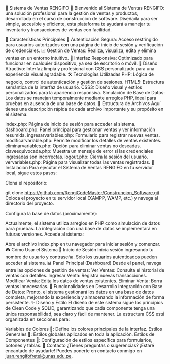 🛒 Sistema de Ventas RENGIFO 🛒
Bienvenido al Sistema de Ventas RENGIFO: una solución profesional para la gestión de ventas y productos, desarrollada en el curso de construcción de software. Diseñada para ser simple, accesible y eficiente, esta plataforma te ayudará a manejar tu inventario y transacciones de ventas con facilidad.

🌟 Características Principales
🔐 Autenticación Segura: Acceso restringido para usuarios autorizados con una página de inicio de sesión y verificación de credenciales.
📈 Gestión de Ventas: Realiza, visualiza, edita y elimina ventas en un entorno intuitivo.
📱 Interfaz Responsiva: Optimizado para funcionar en cualquier dispositivo, ya sea de escritorio o móvil.
🎨 Diseño Atractivo: Interfaz limpia y profesional con CSS personalizado para una experiencia visual agradable.
🛠️ Tecnologías Utilizadas
PHP: Lógica de negocio, control de autenticación y gestión de sesiones.
HTML5: Estructura semántica de la interfaz de usuario.
CSS3: Diseño visual y estilos personalizados para la apariencia responsiva.
Simulación de Base de Datos: Los datos se manejan temporalmente mediante arreglos PHP, ideal para pruebas en ausencia de una base de datos.
📂 Estructura de Archivos
Aquí tienes una descripción rápida de cada archivo importante y su propósito en el sistema:

index.php: Página de inicio de sesión para acceder al sistema.
dashboard.php: Panel principal para gestionar ventas y ver información resumida.
ingresarvariables.php: Formulario para registrar nuevas ventas.
modificarvariable.php: Permite modificar los detalles de ventas existentes.
eliminarvariables.php: Opción para eliminar ventas no deseadas.
claveequivocada.php: Muestra un mensaje de error si las credenciales ingresadas son incorrectas.
logout.php: Cierra la sesión del usuario.
vervariables.php: Página para visualizar todas las ventas registradas.
🚀 Instalación
Para ejecutar el Sistema de Ventas RENGIFO en tu servidor local, sigue estos pasos:

Clona el repositorio:

git clone https://github.com/RengiCodeMaster/Construncion_Software.git
Coloca el proyecto en tu servidor local (XAMPP, WAMP, etc.) y navega al directorio del proyecto.

Configura la base de datos (próximamente):

Actualmente, el sistema utiliza arreglos en PHP como simulación de datos para pruebas. La integración con una base de datos se implementará en futuras versiones.
Accede al sistema:

Abre el archivo index.php en tu navegador para iniciar sesión y comenzar.
🎮 Cómo Usar el Sistema
🔐 Inicio de Sesión
Inicia sesión ingresando tu nombre de usuario y contraseña. Solo los usuarios autenticados pueden acceder al sistema.
📊 Panel Principal (Dashboard)
Desde el panel, navega entre las opciones de gestión de ventas:
Ver Ventas: Consulta el historial de ventas con detalles.
Ingresar Venta: Registra nuevas transacciones.
Modificar Venta: Edita los datos de ventas existentes.
Eliminar Venta: Borra ventas innecesarias.
🔁 Funcionalidades en Desarrollo
Integración con Base de Datos: Pronto, el sistema gestionará los datos en una base de datos completa, mejorando la experiencia y almacenando la información de forma persistente.
✨ Diseño y Estilo
El diseño de este sistema sigue los principios de Clean Code y SOLID, garantizando que cada componente tenga una única responsabilidad, sea claro y fácil de mantener. La estructura CSS está organizada en secciones para:

Variables de Colores 🎨: Define los colores principales de la interfaz.
Estilos Generales 📑: Estilos globales aplicados en toda la aplicación.
Estilos de Componentes 🧩: Configuración de estilos específica para formularios, botones y tablas.
📧 Contacto
¿Tienes preguntas o sugerencias? ¡Estaré encantado de ayudarte! Puedes ponerte en contacto conmigo en juan.rengifofretel@unas.edu.pe.
